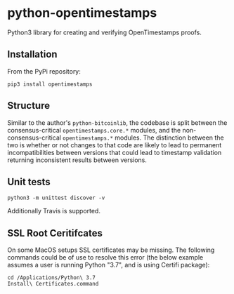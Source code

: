 # python-opentimestamps

Python3 library for creating and verifying OpenTimestamps proofs.

## Installation

From the PyPi repository:

    pip3 install opentimestamps

## Structure

Similar to the author's `python-bitcoinlib`, the codebase is split between the
consensus-critical `opentimestamps.core.*` modules, and the
non-consensus-critical `opentimestamps.*` modules. The distinction between the
two is whether or not changes to that code are likely to lead to permanent
incompatibilities between versions that could lead to timestamp validation
returning inconsistent results between versions.

## Unit tests

    python3 -m unittest discover -v

Additionally Travis is supported.

## SSL Root Ceritifcates

On some MacOS setups SSL certificates may be missing. The following commands
could be of use to resolve this error (the below example assumes a user is
running Python "3.7", and is using Certifi package):

```
cd /Applications/Python\ 3.7
Install\ Certificates.command
```

